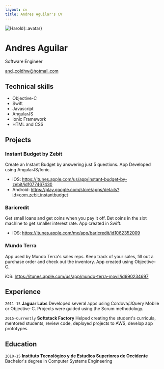 ```yaml
---
layout: cv
title: Andres Aguilar's CV
---
```


![Harold](./media/andres.png){:.avatar}

# Andres Aguilar
Software Engineer

<div id="webaddress">
<a href="mailto:">and_coldhw@hotmail.com</a>
</div>


## Technical skills

* Objective-C
* Swift
* Javascript
* AngularJS
* Ionic Framework
* HTML and CSS

## Projects

### Instant Budget by Zebit

Create an Instant Budget by answering just 5 questions. App Developed using AngularJS/Ionic. 

- iOS: https://itunes.apple.com/us/app/instant-budget-by-zebit/id1077467430
- Android: https://play.google.com/store/apps/details?id=com.zebit.instantbudget

### Baricredit

Get small loans and get coins when you pay it off. Bet coins in the slot machine to get smaller interest rate. App created in Swift.

- iOS: https://itunes.apple.com/mx/app/baricredit/id1062352009

### Mundo Terra

App used by Mundo Terra's sales reps. Keep track of your sales, fill out a purchase order and check out the inventory. App created using Objective-C. 

iOS: https://itunes.apple.com/us/app/mundo-terra-movil/id990234697

## Experience

`2011-15`
__Jaguar Labs__ 
Developed several apps using Cordova/JQuery Mobile or Objective-C. Projects were guided using the Scrum methodology. 


`2015-Currently`
__Softstack Factory__ 
Helped creating the student's curricula, mentored students, review code, deployed projects to AWS, develop app prototypes.

## Education

`2010-15`
__Instituto Tecnológico y de Estudios Superiores de Occidente__ Bachelor's degree in Computer Systems Engineering